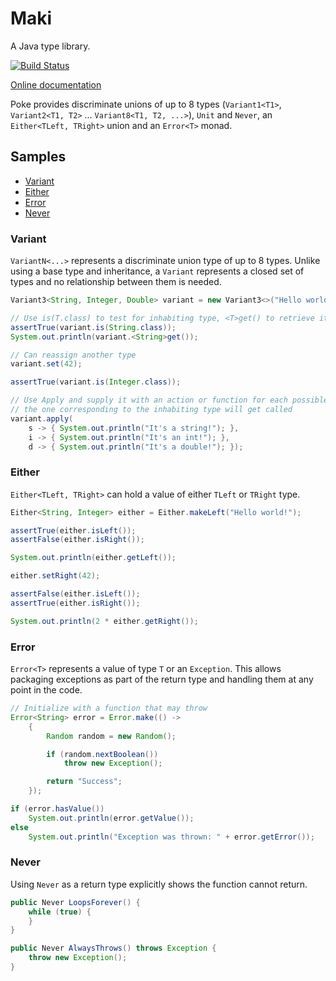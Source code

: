 # Maki

A Java type library.

[![Build Status](https://travis-ci.org/vladris/Maki.Java.svg?branch=master)](https://travis-ci.org/vladris/Maki.Java)

[Online documentation](https://vladris.com/Maki.Java/doc/index.html)

Poke provides discriminate unions of up to 8 types (``Variant1<T1>``,
``Variant2<T1, T2>`` ... ``Variant8<T1, T2, ...>``), ``Unit`` and ``Never``,
an ``Either<TLeft, TRight>`` union and an ``Error<T>`` monad.

## Samples

* [Variant](#variant)
* [Either](#either)
* [Error](#error)
* [Never](#never)

### Variant

``VariantN<...>`` represents a discriminate union type of up to 8 types. Unlike
using a base type and inheritance, a ``Variant`` represents a closed set of
types and no relationship between them is needed.

```java
Variant3<String, Integer, Double> variant = new Variant3<>("Hello world!");

// Use is(T.class) to test for inhabiting type, <T>get() to retrieve it
assertTrue(variant.is(String.class));
System.out.println(variant.<String>get());

// Can reassign another type
variant.set(42);

assertTrue(variant.is(Integer.class));

// Use Apply and supply it with an action or function for each possible type,
// the one corresponding to the inhabiting type will get called
variant.apply(
    s -> { System.out.println("It's a string!"); },
    i -> { System.out.println("It's an int!"); },
    d -> { System.out.println("It's a double!"); });
```

### Either

``Either<TLeft, TRight>`` can hold a value of either ``TLeft`` or ``TRight``
type.

```java
Either<String, Integer> either = Either.makeLeft("Hello world!");

assertTrue(either.isLeft());
assertFalse(either.isRight());

System.out.println(either.getLeft());

either.setRight(42);

assertFalse(either.isLeft());
assertTrue(either.isRight());

System.out.println(2 * either.getRight());
```

### Error

``Error<T>`` represents a value of type ``T`` or an ``Exception``. This allows
packaging exceptions as part of the return type and handling them at any point
in the code.

```java
// Initialize with a function that may throw
Error<String> error = Error.make(() ->
    {
        Random random = new Random();

        if (random.nextBoolean())
            throw new Exception();

        return "Success";
    });

if (error.hasValue())
    System.out.println(error.getValue());
else
    System.out.println("Exception was thrown: " + error.getError());
```

### Never

Using ``Never`` as a return type explicitly shows the function cannot return.

```java
public Never LoopsForever() {
    while (true) {
    }
}

public Never AlwaysThrows() throws Exception {
    throw new Exception();
}
```
